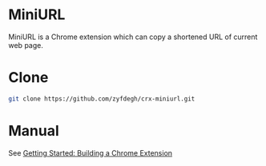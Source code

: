 # MiniURL

MiniURL is a Chrome extension which can copy a shortened URL of current web page.

# Clone

```sh
git clone https://github.com/zyfdegh/crx-miniurl.git
```
# Manual

See [Getting Started: Building a Chrome Extension](https://developer.chrome.com/extensions/getstarted)

